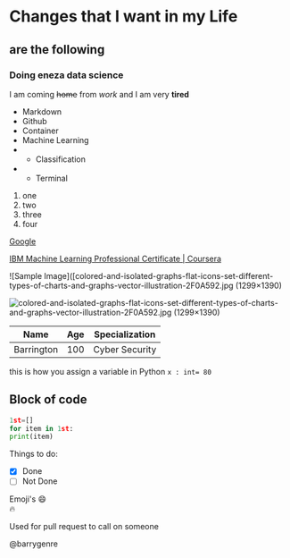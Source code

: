 # Changes that I want in my Life
## are the following 

### Doing eneza data science

I am coming ~~home~~ from *work* and I am very **tired**

- Markdown
- Github
- Container
- Machine Learning 
- -  Classification 
- - Terminal

1. one
2. two 
3. three
4. four

[Google](www.google.com)

[IBM Machine Learning Professional Certificate | Coursera](https://www.coursera.org/professional-certificates/ibm-machine-learning?msockid=3841be4df48164d71a3da856f5036550)

![Sample Image]([colored-and-isolated-graphs-flat-icons-set-different-types-of-charts-and-graphs-vector-illustration-2F0A592.jpg (1299×1390)

![colored-and-isolated-graphs-flat-icons-set-different-types-of-charts-and-graphs-vector-illustration-2F0A592.jpg (1299×1390)](https://c8.alamy.com/comp/2F0A592/colored-and-isolated-graphs-flat-icons-set-different-types-of-charts-and-graphs-vector-illustration-2F0A592.jpg)



| Name  | Age | Specialization | 
|-------| ----|----------------|
|Barrington|100|Cyber Security|

this is how you assign a variable in Python `x : int= 80`

## Block of code

```python
1st=[]
for item in 1st:
print(item)
```


Things to do: 
- [x] Done
- [ ] Not Done

Emoji's 
:smile:  
:fire:

Used for pull request to call on someone 

@barrygenre 

